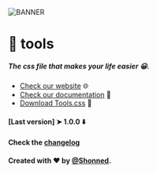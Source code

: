![BANNER](https://i.ibb.co/fSRkFYY/banner.png)

# 👋 tools
##### The css file that makes your life easier 😀.
+ [Check our website](https://shonned.github.io/tools-css/) 🌐
+ [Check our documentation](https://shonned.github.io/tools-css/doc.html) 📖
+ [Download Tools.css](https://shonned.github.io/tools-css/) 🦄
#### [Last version] ➤ 1.0.0 ⬇️
#### Check the [changelog](CHANGELOG.md)
#### Created with ♥ by [@Shonned](https://instagram.com/067pm).
